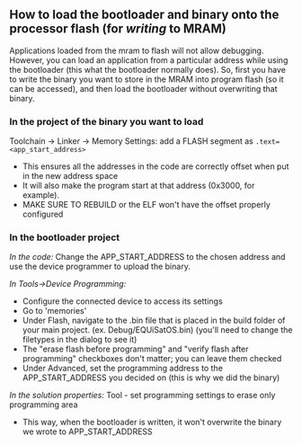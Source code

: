 ## How to load the bootloader and binary onto the processor flash (for _writing_ to MRAM)

Applications loaded from the mram to flash will not allow debugging. However, you can load an application from a particular address while using the bootloader (this what the bootloader normally does).
So, first you have to write the binary you want to store in the MRAM into program flash (so it can be accessed), and then load the bootloader without overwriting that binary.

### In the project of the binary you want to load
Toolchain -> Linker -> Memory Settings: add a FLASH segment as `.text=<app_start_address>`
- This ensures all the addresses in the code are correctly offset when put in the new address space
- It will also make the program start at that address (0x3000, for example).
- MAKE SURE TO REBUILD or the ELF won't have the offset properly configured

### In the bootloader project
*In the code:*
Change the APP_START_ADDRESS to the chosen address and use the device programmer to upload the binary.

*In Tools->Device Programming:*
- Configure the connected device to access its settings
- Go to 'memories'
- Under Flash, navigate to the .bin file that is placed in the build folder of your main project. (ex. Debug/EQUiSatOS.bin) (you'll need to change the filetypes in the dialog to see it)
- The "erase flash before programming" and "verify flash after programming" checkboxes don't matter; you can leave them checked
- Under Advanced, set the programming address to the APP_START_ADDRESS you decided on (this is why we did the binary)

*In the solution properties:*
Tool - set programming settings to erase only programming area
- This way, when the bootloader is written, it won't overwrite the binary we wrote to APP_START_ADDRESS
